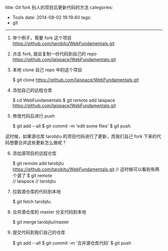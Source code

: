 title: Git fork 别人的项目后更新代码的方法
categories:
  - Tools
date: 2014-08-02 19:19:40
tags:
  - git			
---

1. 举个例子，需要 fork 这个项目 https://github.com/tarobjtu/WebFundamentals.git

2. 点击 fork, 就会复制一份代码到自己的 repo https://github.com/laispace/WebFundamentals.git

3. 本地 clone 自己 repo 中的这个项目

    $ git clone https://github.com/laispace/WebFundamentals.git

4. 添加自己的远程仓库
    
    $ cd WebFundamentals
    $ git remote add laispace https://github.com/laispace/WebFundamentals.git

5. 修改代码后进行 push

    $ git add --all
    $ git commit -m 'edit some files'
    $ git push

这时候，如果源仓库 tarobjtu 的项目代码进行了更新，而我们自己 fork 下来的代码想要合并这些更新怎么做呢？

6. 添加源项目的远程仓库

    $ git remote add tarobjtu https://github.com/tarobjtu/WebFundamentals.git
    // 这时候可以看到有两个源了
    $ git remote  
    // laispace
    // tarobjtu

7. 拉取源仓库的代码到本地
    
    $ git fetch tarobjtu

8. 合并源仓库的 master 分支代码到本地

    $ git merge tarobjtu/master

9. 提交代码到我们自己的仓库

    $ git add --all
    $ git commit -m '合并源仓库代码'
    $ git push

